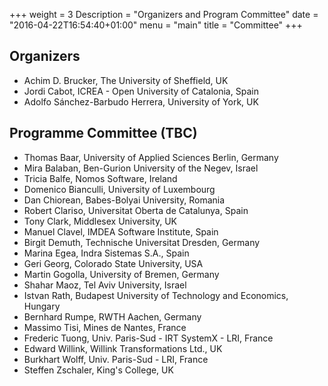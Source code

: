+++
weight = 3
Description = "Organizers and Program Committee"
date = "2016-04-22T16:54:40+01:00"
menu = "main"
title = "Committee"
+++

## Organizers

* Achim D. Brucker, The University of Sheffield, UK
* Jordi Cabot, ICREA - Open University of Catalonia, Spain
* Adolfo Sánchez-Barbudo Herrera, University of York, UK

## Programme Committee (TBC)

* Thomas Baar, University of Applied Sciences Berlin, Germany
* Mira Balaban, Ben-Gurion University of the Negev, Israel
* Tricia Balfe, Nomos Software, Ireland
* Domenico Bianculli, University of Luxembourg
* Dan Chiorean, Babes-Bolyai University, Romania
* Robert Clariso, Universitat Oberta de Catalunya, Spain
* Tony Clark, Middlesex University, UK
* Manuel Clavel, IMDEA Software Institute, Spain
* Birgit Demuth, Technische Universitat Dresden, Germany
* Marina Egea, Indra Sistemas S.A., Spain
* Geri Georg, Colorado State University, USA
* Martin Gogolla, University of Bremen, Germany
* Shahar Maoz, Tel Aviv University, Israel
* Istvan Rath, Budapest University of Technology and Economics, Hungary
* Bernhard Rumpe, RWTH Aachen, Germany
* Massimo Tisi, Mines de Nantes, France
* Frederic Tuong, Univ. Paris-Sud - IRT SystemX - LRI, France
* Edward Willink, Willink Transformations Ltd., UK
* Burkhart Wolff, Univ. Paris-Sud - LRI, France
* Steffen Zschaler, King's College, UK
